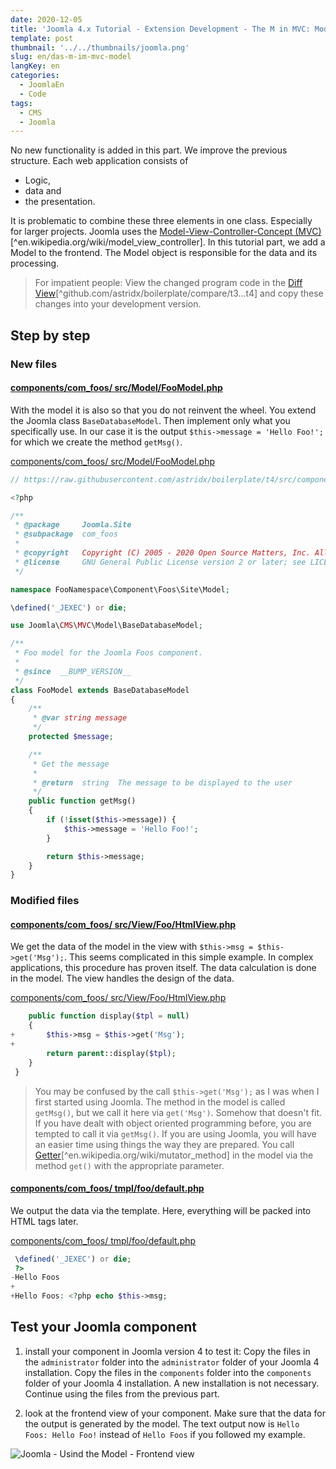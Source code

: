 ```yaml
---
date: 2020-12-05
title: 'Joomla 4.x Tutorial - Extension Development - The M in MVC: Model'
template: post
thumbnail: '../../thumbnails/joomla.png'
slug: en/das-m-im-mvc-model
langKey: en
categories:
  - JoomlaEn
  - Code
tags:
  - CMS
  - Joomla
---
```


No new functionality is added in this part. We improve the previous structure. Each web application consists of

- Logic,
- data and
- the presentation.

It is problematic to combine these three elements in one class. Especially for larger projects. Joomla uses the [Model-View-Controller-Concept (MVC)](https://en.wikipedia.org/wiki/Model_View_Controller)[^en.wikipedia.org/wiki/model_view_controller]. In this tutorial part, we add a Model to the frontend. The Model object is responsible for the data and its processing.<!-- \index{Model-View-Controller} -->

> For impatient people: View the changed program code in the [Diff View](https://github.com/astridx/boilerplate/compare/t3...t4)[^github.com/astridx/boilerplate/compare/t3...t4] and copy these changes into your development version.

## Step by step

### New files

<!-- prettier-ignore -->
#### [components/com\_foos/ src/Model/FooModel.php](https://github.com/astridx/boilerplate/compare/t3...t4#diff-599caddf64a6ed0c335bc9c9f828f029)

With the model it is also so that you do not reinvent the wheel. You extend the Joomla class `BaseDatabaseModel`. Then implement only what you specifically use. In our case it is the output `$this->message = 'Hello Foo!';` for which we create the method `getMsg()`.

[components/com_foos/ src/Model/FooModel.php](https://github.com/astridx/boilerplate/blob/4951c642c75d353de06bcc78de3efb7e20b0f93d/src/components/com_foos/src/Model/FooModel.php)

```php {numberLines: -2}
// https://raw.githubusercontent.com/astridx/boilerplate/t4/src/components/com_foos/src/Model/FooModel.php

<?php

/**
 * @package     Joomla.Site
 * @subpackage  com_foos
 *
 * @copyright   Copyright (C) 2005 - 2020 Open Source Matters, Inc. All rights reserved.
 * @license     GNU General Public License version 2 or later; see LICENSE.txt
 */

namespace FooNamespace\Component\Foos\Site\Model;

\defined('_JEXEC') or die;

use Joomla\CMS\MVC\Model\BaseDatabaseModel;

/**
 * Foo model for the Joomla Foos component.
 *
 * @since  __BUMP_VERSION__
 */
class FooModel extends BaseDatabaseModel
{
	/**
	 * @var string message
	 */
	protected $message;

	/**
	 * Get the message
	 *
	 * @return  string  The message to be displayed to the user
	 */
	public function getMsg()
	{
		if (!isset($this->message)) {
			$this->message = 'Hello Foo!';
		}

		return $this->message;
	}
}

```

### Modified files

<!-- prettier-ignore -->
#### [components/com\_foos/ src/View/Foo/HtmlView.php](https://github.com/astridx/boilerplate/compare/t3...t4#diff-c77adeff4ff9e321c996e0e12c54b656)

We get the data of the model in the view with `$this->msg = $this->get('Msg');`. This seems complicated in this simple example. In complex applications, this procedure has proven itself. The data calculation is done in the model. The view handles the design of the data.

[components/com_foos/ src/View/Foo/HtmlView.php](https://github.com/astridx/boilerplate/blob/4951c642c75d353de06bcc78de3efb7e20b0f93d/src/components/com_foos/src/View/Foo/HtmlView.php)

```php {diff}
 	public function display($tpl = null)
 	{
+		$this->msg = $this->get('Msg');
+
 		return parent::display($tpl);
 	}
 }

```

> You may be confused by the call `$this->get('Msg');` as I was when I first started using Joomla. The method in the model is called `getMsg()`, but we call it here via `get('Msg')`. Somehow that doesn't fit. If you have dealt with object oriented programming before, you are tempted to call it via `getMsg()`. If you are using Joomla, you will have an easier time using things the way they are prepared. You call [Getter](https://en.wikipedia.org/wiki/Mutator_method)[^en.wikipedia.org/wiki/mutator_method] in the model via the method `get()` with the appropriate parameter.

<!-- prettier-ignore -->
#### [components/com\_foos/ tmpl/foo/default.php](https://github.com/astridx/boilerplate/compare/t3...t4#diff-a33732ebd6992540b8adca5615b51a1f)

We output the data via the template. Here, everything will be packed into HTML tags later.

[components/com_foos/ tmpl/foo/default.php](https://github.com/astridx/boilerplate/blob/4951c642c75d353de06bcc78de3efb7e20b0f93d/src/components/com_foos/tmpl/foo/default.php)

```php {diff}
 \defined('_JEXEC') or die;
 ?>
-Hello Foos
+
+Hello Foos: <?php echo $this->msg;

```

## Test your Joomla component

1. install your component in Joomla version 4 to test it: Copy the files in the `administrator` folder into the `administrator` folder of your Joomla 4 installation. Copy the files in the `components` folder into the `components` folder of your Joomla 4 installation. A new installation is not necessary. Continue using the files from the previous part.

2. look at the frontend view of your component. Make sure that the data for the output is generated by the model. The text output now is `Hello Foos: Hello Foo!` instead of `Hello Foos` if you followed my example.

![Joomla - Usind the Model - Frontend view](/images/j4x5x1.png)
<img src="https://vg08.met.vgwort.de/na/d91b51e606454390a2dc4f6c776b837b" width="1" height="1" alt="">
